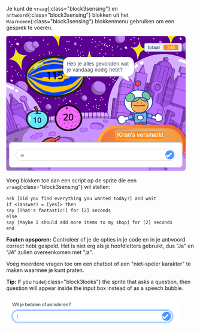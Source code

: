 
Je kunt de `vraag`{:class="block3sensing"} en `antwoord`{:class="block3sensing"} blokken uit het `Waarnemen`{:class="block3sensing"} blokkenmenu gebruiken om een gesprek te voeren.

![Dialoog vragen met ja als invoer](images/ask-answer.png)

Voeg blokken toe aan een script op de sprite die een `vraag`{:class="block3sensing"} wil stellen:

```blocks3
ask [Did you find everything you wanted today?] and wait
if <(answer) = [yes]> then
say [That's fantastic!] for [2] seconds
else
say [Maybe I should add more items to my shop] for [2] seconds
end
```

**Fouten opsporen:** Controleer of je de opties in je code en in je antwoord correct hebt gespeld. Het is niet erg als je hoofdletters gebruikt, dus "Ja" en "JA" zullen overeenkomen met "ja".

Voeg meerdere vragen toe om een chatbot of een "niet-speler karakter" te maken waarmee je kunt praten.

**Tip:** If you `hide`{:class="block3looks"} the sprite that asks a question, then question will appear inside the input box instead of as a speech bubble.

![Vraagdialoog met een erin een vraag](images/ask-hidden-sprite.png)

